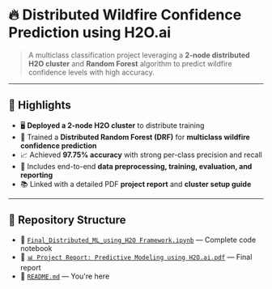 # 🔥 Distributed Wildfire Confidence Prediction using H2O.ai

> A multiclass classification project leveraging a **2-node distributed H2O cluster** and **Random Forest** algorithm to predict wildfire confidence levels with high accuracy.

---

## 📌 Highlights

- 🖥️ **Deployed a 2-node H2O cluster** to distribute training  
- 🌲 Trained a **Distributed Random Forest (DRF)** for **multiclass wildfire confidence prediction**  
- 📈 Achieved **97.75% accuracy** with strong per-class precision and recall  
- 🧪 Includes end-to-end **data preprocessing, training, evaluation, and reporting**  
- 📚 Linked with a detailed PDF **project report** and **cluster setup guide**

---

## 📂 Repository Structure

- 📁 [`Final_Distributed_ML_using_H2O Framework.ipynb`](./Final_Distributed_ML_using_H2O%20Framework.ipynb) — Complete code notebook  
- 📁 [`📊 Project Report: Predictive Modeling using H2O.ai.pdf`](./📊%20Project%20Report_%20Predictive%20Modeling%20using%20H2O.ai.pdf) — Final report  
- 📁 [`README.md`](./README.md) — You're here  
